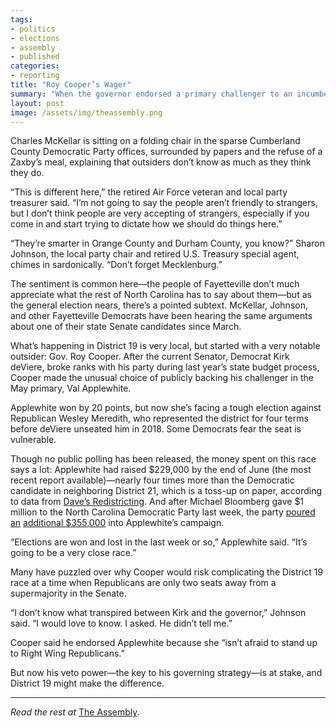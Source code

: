 ```yaml
---
tags:
- politics
- elections
- assembly
- published
categories:
- reporting
title: "Roy Cooper’s Wager"
summary: "When the governor endorsed a primary challenger to an incumbent Democrat, he waded into a complicated state Senate race—and may have risked his veto power in the process. "
layout: post
image: /assets/img/theassembly.png
---
```

Charles McKellar is sitting on a folding chair in the sparse Cumberland County Democratic Party offices, surrounded by papers and the refuse of a Zaxby’s meal, explaining that outsiders don’t know as much as they think they do.

“This is different here,” the retired Air Force veteran and local party treasurer said. “I’m not going to say the people aren’t friendly to strangers, but I don’t think people are very accepting of strangers, especially if you come in and start trying to dictate how we should do things here.”

“They’re smarter in Orange County and Durham County, you know?” Sharon Johnson, the local party chair and retired U.S. Treasury special agent, chimes in sardonically. “Don’t forget Mecklenburg.” 

The sentiment is common here—the people of Fayetteville don’t much appreciate what the rest of North Carolina has to say about them—but as the general election nears, there’s a pointed subtext. McKellar, Johnson, and other Fayetteville Democrats have been hearing the same arguments about one of their state Senate candidates since March. 

What’s happening in District 19 is very local, but started with a very notable outsider: Gov. Roy Cooper. After the current Senator, Democrat Kirk deViere, broke ranks with his party during last year’s state budget process, Cooper made the unusual choice of publicly backing his challenger in the May primary, Val Applewhite. 

Applewhite won by 20 points, but now she’s facing a tough election against Republican Wesley Meredith, who represented the district for four terms before deViere unseated him in 2018. Some Democrats fear the seat is vulnerable. 

Though no public polling has been released, the money spent on this race says a lot: Applewhite had raised $229,000 by the end of June (the most recent report available)—nearly four times more than the Democratic candidate in neighboring District 21, which is a toss-up on paper, according to data from [Dave’s Redistricting](https://davesredistricting.org/maps#viewmap::8288b613-df48-45a7-9bd1-5d9f9ca3d685). And after Michael Bloomberg gave $1 million to the North Carolina Democratic Party last week, the party [poured an](https://cf.ncsbe.gov/CFOrgLkup/ViewDocumentImage/?DID=282928) [additional $355,000](https://cf.ncsbe.gov/CFOrgLkup/ViewDocumentImage/?DID=282927) into Applewhite’s campaign.

“Elections are won and lost in the last week or so,” Applewhite said. “It’s going to be a very close race.”

Many have puzzled over why Cooper would risk complicating the District 19 race at a time when Republicans are only two seats away from a supermajority in the Senate. 

“I don’t know what transpired between Kirk and the governor,” Johnson said. “I would love to know. I asked. He didn’t tell me.” 

Cooper said he endorsed Applewhite because she “isn’t afraid to stand up to Right Wing Republicans.” 

But now his veto power—the key to his governing strategy—is at stake, and District 19 might make the difference.

---

_Read the rest at_ [The Assembly](https://www.theassemblync.com/politics/elections/cooper-district-19-senate/).

